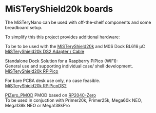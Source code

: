 # MiSTeryShield20k boards

The MiSTeryNano can be used with off-the-shelf components and
some breadboard setup.

To simplify this this project provides additional
hardware:

To be to be used with the [MiSTeryShield20k](https://github.com/harbaum/MiSTeryNano/tree/main/board/misteryshield20k/README.md) and M0S Dock BL616 µC  
[MiSTeryShield20k DS2 Adapter / Cable](misteryshield20k_ds2_adapter\misteryshield20k_ds2_adapter_cable.md)

Standalone Dock Solution for a Raspberry PiPico (WIFI):  
General use and supporting individual case/ shell development.  
[MiSTeryShield20k RPiPico](/board/misteryshield20k_rpipico/README.md)

For bare PCBA desk use only, no case feasible.  
[MiSTeryShield20k RPiPicoDS2](/board/misteryshield20k_rpipicods2/README.md)

[PIZero_PMOD](/board/pizero_pmod/README.md)
PMOD based on [RP2040-Zero](https://www.waveshare.com/wiki/RP2040-Zero)  
To be used in conjuction with Primer20k, Primer25k, Mega60k NEO, Mega138k NEO or Mega138kPro
